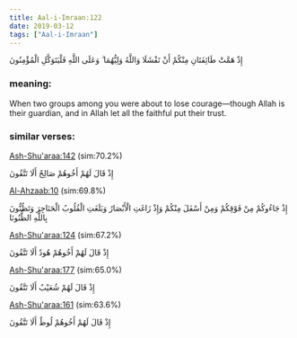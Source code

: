 ```yaml
---
title: Aal-i-Imraan:122
date: 2019-03-12
tags: ["Aal-i-Imraan"]
---
```

إِذْ هَمَّتْ طَائِفَتَانِ مِنْكُمْ أَنْ تَفْشَلَا وَاللَّهُ وَلِيُّهُمَا ۗ وَعَلَى اللَّهِ فَلْيَتَوَكَّلِ الْمُؤْمِنُونَ
### meaning: 
When two groups among you were about to lose courage—though Allah is their guardian, and in Allah let all the faithful put their trust.
### similar verses: 

[Ash-Shu'araa:142](/26/142) (sim:70.2%)

إِذْ قَالَ لَهُمْ أَخُوهُمْ صَالِحٌ أَلَا تَتَّقُونَ

[Al-Ahzaab:10](/33/10) (sim:69.8%)

إِذْ جَاءُوكُمْ مِنْ فَوْقِكُمْ وَمِنْ أَسْفَلَ مِنْكُمْ وَإِذْ زَاغَتِ الْأَبْصَارُ وَبَلَغَتِ الْقُلُوبُ الْحَنَاجِرَ وَتَظُنُّونَ بِاللَّهِ الظُّنُونَا

[Ash-Shu'araa:124](/26/124) (sim:67.2%)

إِذْ قَالَ لَهُمْ أَخُوهُمْ هُودٌ أَلَا تَتَّقُونَ

[Ash-Shu'araa:177](/26/177) (sim:65.0%)

إِذْ قَالَ لَهُمْ شُعَيْبٌ أَلَا تَتَّقُونَ

[Ash-Shu'araa:161](/26/161) (sim:63.6%)

إِذْ قَالَ لَهُمْ أَخُوهُمْ لُوطٌ أَلَا تَتَّقُونَ
